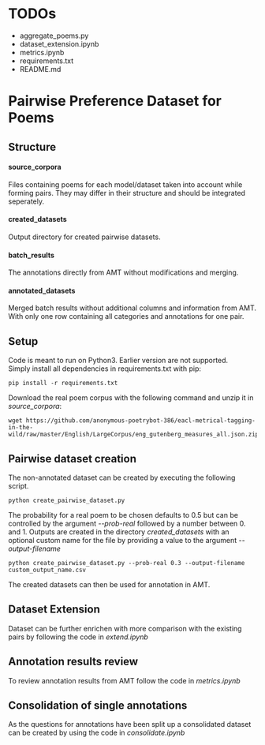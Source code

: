# TODOs
- aggregate_poems.py
- dataset_extension.ipynb
- metrics.ipynb
- requirements.txt
- README.md

# Pairwise Preference Dataset for Poems
## Structure

#### source_corpora
Files containing poems for each model/dataset taken into account while forming pairs. They may differ in their structure and should be integrated seperately.
#### created_datasets
Output directory for created pairwise datasets.

#### batch_results
The annotations directly from AMT without modifications and merging.

#### annotated_datasets
Merged batch results without additional columns and information from AMT. With only one row containing all categories and annotations for one pair.

## Setup
Code is meant to run on Python3. Earlier version are not supported.<br>
Simply install all dependencies in requirements.txt with pip:
```
pip install -r requirements.txt
```
Download the real poem corpus with the following command and unzip it in *source_corpora*:
```shell
wget https://github.com/anonymous-poetrybot-386/eacl-metrical-tagging-in-the-wild/raw/master/English/LargeCorpus/eng_gutenberg_measures_all.json.zip
```
## Pairwise dataset creation
The non-annotated dataset can be created by executing the following script.
```
python create_pairwise_dataset.py
```
The probability for a real poem to be chosen defaults to 0.5 but can be controlled by the argument *--prob-real* followed by a number between 0. and 1. Outputs are created in the directory *created_datasets*  with an optional custom name for the file by providing a value to the argument *--output-filename*
```
python create_pairwise_dataset.py --prob-real 0.3 --output-filename custom_output_name.csv
```

The created datasets can then be used for annotation in AMT.

## Dataset Extension
Dataset can be further enrichen with more comparison with the existing pairs by following the code in *extend.ipynb*

## Annotation results review
To review annotation results from AMT follow the code in *metrics.ipynb*

## Consolidation of single annotations
As the questions for annotations have been split up a consolidated dataset can be created by using the code in *consolidate.ipynb*
